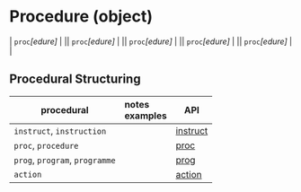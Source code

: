 # Procedure (object)





| `proc`*[edure]* | || `proc`*[edure]* | || `proc`*[edure]* | || `proc`*[edure]* | || `proc`*[edure]* | |


## <a name="proce"></a> Procedural Structuring

| procedural | notes<br>examples | API |
|--|:--|--|
| `instruct`, `instruction` |  | [instruct](/instruct.md) |
| `proc`, `procedure` | | [proc](/proc.md) |
| `prog`, `program`, `programme` | | [prog](/prog.md) |
| `action` | | [action](/action.md) |